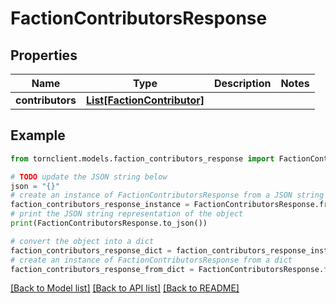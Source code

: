 # FactionContributorsResponse


## Properties

Name | Type | Description | Notes
------------ | ------------- | ------------- | -------------
**contributors** | [**List[FactionContributor]**](FactionContributor.md) |  | 

## Example

```python
from tornclient.models.faction_contributors_response import FactionContributorsResponse

# TODO update the JSON string below
json = "{}"
# create an instance of FactionContributorsResponse from a JSON string
faction_contributors_response_instance = FactionContributorsResponse.from_json(json)
# print the JSON string representation of the object
print(FactionContributorsResponse.to_json())

# convert the object into a dict
faction_contributors_response_dict = faction_contributors_response_instance.to_dict()
# create an instance of FactionContributorsResponse from a dict
faction_contributors_response_from_dict = FactionContributorsResponse.from_dict(faction_contributors_response_dict)
```
[[Back to Model list]](../README.md#documentation-for-models) [[Back to API list]](../README.md#documentation-for-api-endpoints) [[Back to README]](../README.md)


